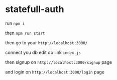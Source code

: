 # statefull-auth

run `npm i`

then `npm run start`

then go to your `http://localhost:3000/`

connect you db edit db link `index.js`

then signup on `http://localhost:3000/signup` page

and login on `http://localhost:3000/login` page